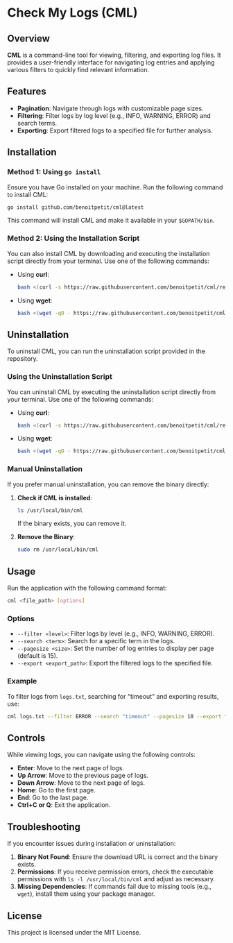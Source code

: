 # Check My Logs (CML)

## Overview

**CML** is a command-line tool for viewing, filtering, and exporting log files. It provides a user-friendly interface for navigating log entries and applying various filters to quickly find relevant information.

## Features

- **Pagination**: Navigate through logs with customizable page sizes.
- **Filtering**: Filter logs by log level (e.g., INFO, WARNING, ERROR) and search terms.
- **Exporting**: Export filtered logs to a specified file for further analysis.

## Installation

### Method 1: Using `go install`

Ensure you have Go installed on your machine. Run the following command to install CML:

```bash
go install github.com/benoitpetit/cml@latest
```

This command will install CML and make it available in your `$GOPATH/bin`.

### Method 2: Using the Installation Script

You can also install CML by downloading and executing the installation script directly from your terminal. Use one of the following commands:

- Using **curl**:

  ```bash
  bash <(curl -s https://raw.githubusercontent.com/benoitpetit/cml/refs/heads/master/install.sh)
  ```

- Using **wget**:

  ```bash
  bash <(wget -qO - https://raw.githubusercontent.com/benoitpetit/cml/refs/heads/master/install.sh)
  ```

## Uninstallation

To uninstall CML, you can run the uninstallation script provided in the repository.

### Using the Uninstallation Script

You can uninstall CML by executing the uninstallation script directly from your terminal. Use one of the following commands:

- Using **curl**:

  ```bash
  bash <(curl -s https://raw.githubusercontent.com/benoitpetit/cml/refs/heads/master/uninstall.sh)
  ```

- Using **wget**:

  ```bash
  bash <(wget -qO - https://raw.githubusercontent.com/benoitpetit/cml/refs/heads/master/uninstall.sh)
  ```

### Manual Uninstallation

If you prefer manual uninstallation, you can remove the binary directly:

1. **Check if CML is installed**:

   ```bash
   ls /usr/local/bin/cml
   ```

   If the binary exists, you can remove it.

2. **Remove the Binary**:

   ```bash
   sudo rm /usr/local/bin/cml
   ```

## Usage

Run the application with the following command format:

```bash
cml <file_path> [options]
```

### Options

- `--filter <level>`: Filter logs by level (e.g., INFO, WARNING, ERROR).
- `--search <term>`: Search for a specific term in the logs.
- `--pagesize <size>`: Set the number of log entries to display per page (default is 15).
- `--export <export_path>`: Export the filtered logs to the specified file.

### Example

To filter logs from `logs.txt`, searching for "timeout" and exporting results, use:

```bash
cml logs.txt --filter ERROR --search "timeout" --pagesize 10 --export filtered_logs.txt
```

## Controls

While viewing logs, you can navigate using the following controls:

- **Enter**: Move to the next page of logs.
- **Up Arrow**: Move to the previous page of logs.
- **Down Arrow**: Move to the next page of logs.
- **Home**: Go to the first page.
- **End**: Go to the last page.
- **Ctrl+C or Q**: Exit the application.

## Troubleshooting

If you encounter issues during installation or uninstallation:

1. **Binary Not Found**: Ensure the download URL is correct and the binary exists.
2. **Permissions**: If you receive permission errors, check the executable permissions with `ls -l /usr/local/bin/cml` and adjust as necessary.
3. **Missing Dependencies**: If commands fail due to missing tools (e.g., `wget`), install them using your package manager.

## License

This project is licensed under the MIT License.